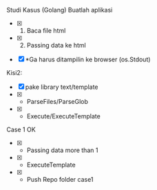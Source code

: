 Studi Kasus (Golang)
Buatlah aplikasi
- [x] 1. Baca file html 
- [x] 2. Passing data ke html

- [x] *Ga harus ditampilin ke browser (os.Stdout)

Kisi2:
- [x] pake library text/template
- [x] - ParseFiles/ParseGlob
- [x] - Execute/ExecuteTemplate

Case 1 OK 
-[x] - Passing data more than 1
-[x] - ExecuteTemplate
-[x] - Push Repo folder case1